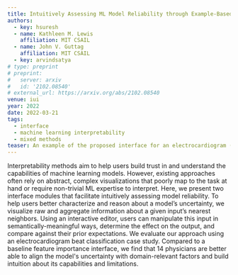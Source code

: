 ```yaml
---
title: Intuitively Assessing ML Model Reliability through Example-Based Explanations and Editing Model Inputs
authors:
  - key: hsuresh
  - name: Kathleen M. Lewis
    affiliation: MIT CSAIL
  - name: John V. Guttag
    affiliation: MIT CSAIL
  - key: arvindsatya
# type: preprint
# preprint: 
#   server: arxiv
#   id: '2102.08540'
# external_url: https://arxiv.org/abs/2102.08540
venue: iui
year: 2022
date: 2022-03-21
tags:
  - interface
  - machine learning interpretability
  - mixed methods
teaser: An example of the proposed interface for an electrocardiogram (ECG) case study. The output of the machine learning model consists of raw and aggregate information about the input's nearest neighbors. With the editor in the bottom left, the user can apply semantically-meaningful manipulations to the input and see how the output changes.
---
```

Interpretability methods aim to help users build trust in and understand the capabilities of machine learning models. However, existing approaches often rely on abstract, complex visualizations that poorly map to the task at hand or require non-trivial ML expertise to interpret. Here, we present two interface modules that facilitate intuitively assessing model reliability. To help users better characterize and reason about a model’s uncertainty, we visualize raw and aggregate information about a given input’s nearest neighbors. Using an interactive editor, users can manipulate this input in semantically-meaningful ways, determine the effect on the output, and compare against their prior expectations. We evaluate our approach using an electrocardiogram beat classification case study. Compared to a baseline feature importance interface, we find that 14 physicians are better able to align the model's uncertainty with domain-relevant factors and build intuition about its capabilities and limitations.
